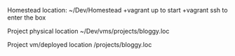 

Homestead location: ~/Dev/Homestead
+vagrant up to start
+vagrant ssh to enter the box

Project physical location
~/Dev/vms/projects/bloggy.loc

Project vm/deployed location
/projects/bloggy.loc
